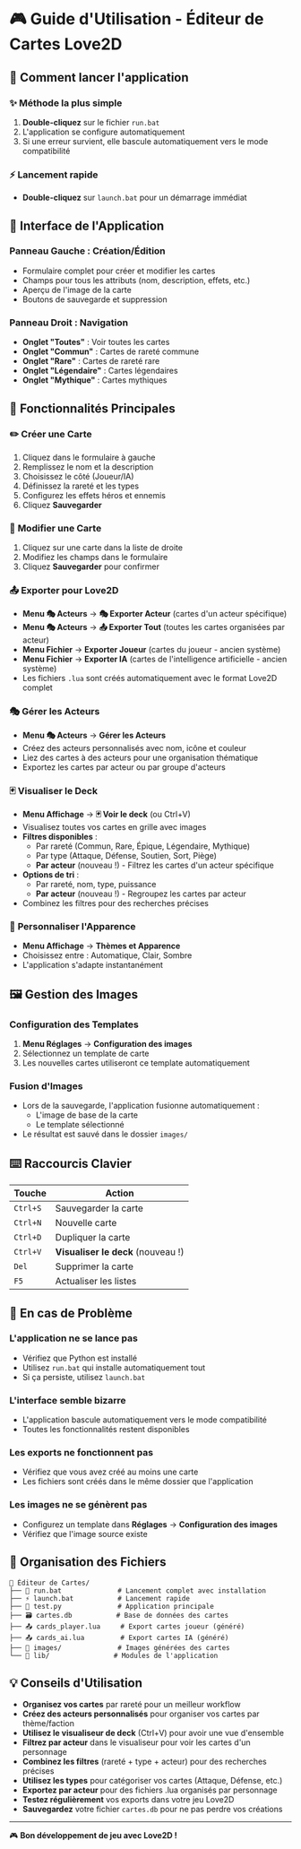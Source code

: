 # 🎮 Guide d'Utilisation - Éditeur de Cartes Love2D

## 🚀 Comment lancer l'application

### ✨ **Méthode la plus simple**
1. **Double-cliquez** sur le fichier `run.bat`
2. L'application se configure automatiquement
3. Si une erreur survient, elle bascule automatiquement vers le mode compatibilité

### ⚡ **Lancement rapide**
- **Double-cliquez** sur `launch.bat` pour un démarrage immédiat

## 🎨 Interface de l'Application

### **Panneau Gauche** : Création/Édition
- Formulaire complet pour créer et modifier les cartes
- Champs pour tous les attributs (nom, description, effets, etc.)
- Aperçu de l'image de la carte
- Boutons de sauvegarde et suppression

### **Panneau Droit** : Navigation
- **Onglet "Toutes"** : Voir toutes les cartes
- **Onglet "Commun"** : Cartes de rareté commune
- **Onglet "Rare"** : Cartes de rareté rare  
- **Onglet "Légendaire"** : Cartes légendaires
- **Onglet "Mythique"** : Cartes mythiques

## 🎯 Fonctionnalités Principales

### ✏️ **Créer une Carte**
1. Cliquez dans le formulaire à gauche
2. Remplissez le nom et la description
3. Choisissez le côté (Joueur/IA)
4. Définissez la rareté et les types
5. Configurez les effets héros et ennemis
6. Cliquez **Sauvegarder**

### 🔄 **Modifier une Carte**
1. Cliquez sur une carte dans la liste de droite
2. Modifiez les champs dans le formulaire
3. Cliquez **Sauvegarder** pour confirmer

### 📤 **Exporter pour Love2D**
- **Menu 🎭 Acteurs** → **🎭 Exporter Acteur** (cartes d'un acteur spécifique)
- **Menu 🎭 Acteurs** → **📤 Exporter Tout** (toutes les cartes organisées par acteur)
- **Menu Fichier** → **Exporter Joueur** (cartes du joueur - ancien système)
- **Menu Fichier** → **Exporter IA** (cartes de l'intelligence artificielle - ancien système)
- Les fichiers `.lua` sont créés automatiquement avec le format Love2D complet

### 🎭 **Gérer les Acteurs**
- **Menu 🎭 Acteurs** → **Gérer les Acteurs**
- Créez des acteurs personnalisés avec nom, icône et couleur
- Liez des cartes à des acteurs pour une organisation thématique
- Exportez les cartes par acteur ou par groupe d'acteurs

### 🃏 **Visualiser le Deck**
- **Menu Affichage** → **🃏 Voir le deck** (ou Ctrl+V)
- Visualisez toutes vos cartes en grille avec images
- **Filtres disponibles** :
  - Par rareté (Commun, Rare, Épique, Légendaire, Mythique)
  - Par type (Attaque, Défense, Soutien, Sort, Piège)
  - **Par acteur** (nouveau !) - Filtrez les cartes d'un acteur spécifique
- **Options de tri** :
  - Par rareté, nom, type, puissance
  - **Par acteur** (nouveau !) - Regroupez les cartes par acteur
- Combinez les filtres pour des recherches précises

### 🎨 **Personnaliser l'Apparence**
- **Menu Affichage** → **Thèmes et Apparence**
- Choisissez entre : Automatique, Clair, Sombre
- L'application s'adapte instantanément

## 🖼️ Gestion des Images

### **Configuration des Templates**
1. **Menu Réglages** → **Configuration des images**
2. Sélectionnez un template de carte
3. Les nouvelles cartes utiliseront ce template automatiquement

### **Fusion d'Images**
- Lors de la sauvegarde, l'application fusionne automatiquement :
  - L'image de base de la carte
  - Le template sélectionné
- Le résultat est sauvé dans le dossier `images/`

## ⌨️ Raccourcis Clavier

| Touche | Action |
|--------|--------|
| `Ctrl+S` | Sauvegarder la carte |
| `Ctrl+N` | Nouvelle carte |
| `Ctrl+D` | Dupliquer la carte |
| `Ctrl+V` | **Visualiser le deck** (nouveau !) |
| `Del` | Supprimer la carte |
| `F5` | Actualiser les listes |

## 🔧 En cas de Problème

### **L'application ne se lance pas**
- Vérifiez que Python est installé
- Utilisez `run.bat` qui installe automatiquement tout
- Si ça persiste, utilisez `launch.bat`

### **L'interface semble bizarre**
- L'application bascule automatiquement vers le mode compatibilité
- Toutes les fonctionnalités restent disponibles

### **Les exports ne fonctionnent pas**
- Vérifiez que vous avez créé au moins une carte
- Les fichiers sont créés dans le même dossier que l'application

### **Les images ne se génèrent pas**
- Configurez un template dans **Réglages** → **Configuration des images**
- Vérifiez que l'image source existe

## 📁 Organisation des Fichiers

```
📁 Éditeur de Cartes/
├── 🚀 run.bat              # Lancement complet avec installation
├── ⚡ launch.bat           # Lancement rapide
├── 📄 test.py              # Application principale
├── 🗃️ cartes.db           # Base de données des cartes
├── 📤 cards_player.lua     # Export cartes joueur (généré)
├── 📤 cards_ai.lua         # Export cartes IA (généré)
├── 📁 images/              # Images générées des cartes
└── 📁 lib/                # Modules de l'application
```

## 💡 Conseils d'Utilisation

- **Organisez vos cartes** par rareté pour un meilleur workflow
- **Créez des acteurs personnalisés** pour organiser vos cartes par thème/faction
- **Utilisez le visualiseur de deck** (Ctrl+V) pour avoir une vue d'ensemble
- **Filtrez par acteur** dans le visualiseur pour voir les cartes d'un personnage
- **Combinez les filtres** (rareté + type + acteur) pour des recherches précises
- **Utilisez les types** pour catégoriser vos cartes (Attaque, Défense, etc.)
- **Exportez par acteur** pour des fichiers .lua organisés par personnage
- **Testez régulièrement** vos exports dans votre jeu Love2D
- **Sauvegardez** votre fichier `cartes.db` pour ne pas perdre vos créations

---

🎮 **Bon développement de jeu avec Love2D !**
